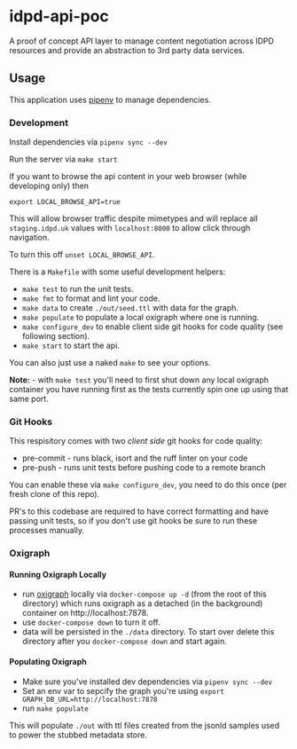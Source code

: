 # idpd-api-poc
A proof of concept API layer to manage content negotiation across IDPD resources and provide an abstraction to 3rd party data services.

## Usage

This application uses [pipenv](https://pypi.org/project/pipenv/) to manage dependencies.

### Development

Install dependencies via `pipenv sync --dev`

Run the server via `make start`

If you want to browse the api content in your web browser (while developing only) then

```
export LOCAL_BROWSE_API=true
```

This will allow browser traffic despite mimetypes and will replace all `staging.idpd.uk` values with `localhost:8000` to allow click through navigation.

To turn this off `unset LOCAL_BROWSE_API`.

There is a `Makefile` with some useful development helpers:

- `make test` to run the unit tests.
- `make fmt` to format and lint your code.
- `make data` to create `./out/seed.ttl` with data for the graph.
- `make populate` to populate a local oxigraph where one is running.
- `make configure_dev` to enable client side git hooks for code quality (see following section).
- `make start` to start the api.

You can also just use a naked `make` to see your options.

**Note:** - with `make test` you'll need to first shut down any local oxigraph container you have running first as the tests currently spin one up using that same port.

### Git Hooks

This respisitory comes with two _client side_ git hooks for code quality:

- pre-commit - runs black, isort and the ruff linter on your code
- pre-push - runs unit tests before pushing code to a remote branch

You can enable these via `make configure_dev`, you need to do this once (per fresh clone of this repo).

PR's to this codebase are required to have correct formatting and have passing unit tests, so if you don't use git hooks be sure to run these processes manually.

### Oxigraph

#### Running Oxigraph Locally

- run [oxigraph]() locally via `docker-compose up -d` (from the root of this directory) which runs oxigraph as a detached (in the background) container on http://localhost:7878.
- use `docker-compose down` to turn it off.
- data will be persisted in the `./data` directory. To start over delete this directory after
you `docker-compose down` and start again.

#### Populating Oxigraph

- Make sure you've installed dev dependencies via `pipenv sync --dev`
- Set an env var to sepcify the graph you're using `export GRAPH_DB_URL=http://localhost:7878`
- run `make populate`

This will populate `./out` with ttl files created from the jsonld samples
used to power the stubbed metadata store.
